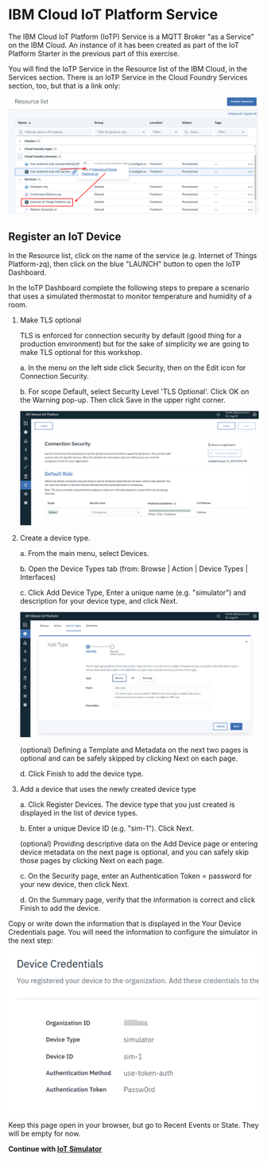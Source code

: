 # IBM Cloud IoT Platform Service

The  IBM Cloud IoT Platform (IoTP) Service is a MQTT Broker "as a Service" on the IBM Cloud. An instance of it has been created as part of the IoT Platform Starter in the previous part of this exercise.

You will find the IoTP Service in the Resource list of the IBM Cloud, in the Services section. There is an IoTP Service in the Cloud Foundry Services section, too, but that is a link only:

![iotp service](images/iotp-resourcelist.png)

## Register an IoT Device

In the Resource list, click on the name of the service (e.g. Internet of Things Platform-zq), then click on the blue "LAUNCH" button to open the IoTP Dashboard.

In the IoTP Dashboard complete the following steps to prepare  a scenario that uses a simulated thermostat to monitor temperature and humidity of a room.

1. Make TLS optional
      
    TLS is enforced for connection security by default (good thing for a production environment) but for the sake of simplicity we are going to make TLS optional for this workshop.

    a. In the menu on the left side click Security, then on the Edit icon for Connection Security.

    b. For scope Default, select Security Level 'TLS Optional'. Click OK on the Warning pop-up. Then click Save in the upper right corner.

    ![TLS Optional](images/TLSOptional.png)


2.   Create a device type.

        a. From the main menu, select Devices.

        b. Open the Device Types tab (from: Browse | Action | Device Types | Interfaces)

        c. Click  Add Device Type, 
        Enter a unique name (e.g. "simulator") and description for your device type, and click Next.

        ![Device Type](images/CreateDeviceType.png)

        (optional) Defining a Template and Metadata on the next two pages is optional and can be safely skipped by clicking Next on each page.

        d.  Click Finish to add the device type.

3.   Add a device that uses the newly created device type

       a. Click Register Devices. The device type that you just created is displayed in the list of device types.

       b. Enter a unique Device ID (e.g. "sim-1"). Click Next.

        (optional) Providing descriptive data on the Add Device page or entering device metadata on the next page is optional, and you can safely skip those pages by clicking Next on each page.

        c.  On the Security page, enter an Authentication Token = password for your new device, then click Next.

        d. On the Summary page, verify that the information is correct and click Finish to add the device. 
         
Copy or write down the information that is displayed in the Your Device Credentials page. 
You will need the information to configure the simulator in the next step:

![Credentials](images/iotp-device-credentials.png)

Keep this page open in your browser, but go to Recent Events or State. They will be empty for now.

__Continue with [IoT Simulator ](3-APP.md)__   
